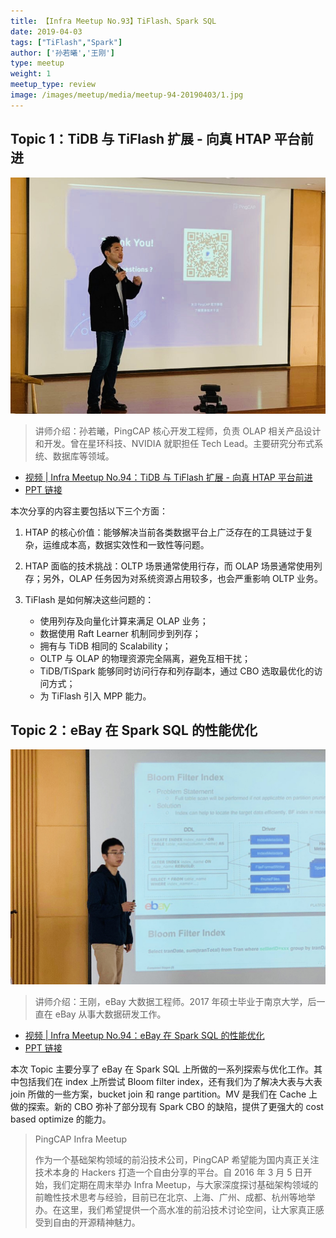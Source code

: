 ```yaml
---
title: 【Infra Meetup No.93】TiFlash、Spark SQL
date: 2019-04-03
tags: ["TiFlash","Spark"]
author: ['孙若曦','王刚']
type: meetup
weight: 1
meetup_type: review
image: /images/meetup/media/meetup-94-20190403/1.jpg
---
```


## Topic 1：TiDB 与 TiFlash 扩展 - 向真 HTAP 平台前进


![](media/meetup-94-20190403/1.jpg)

>讲师介绍：孙若曦，PingCAP 核心开发工程师，负责 OLAP 相关产品设计和开发。曾在星环科技、NVIDIA 就职担任 Tech Lead。主要研究分布式系统、数据库等领域。

+ [视频 | Infra Meetup No.94：TiDB 与 TiFlash 扩展 - 向真 HTAP 平台前进](https://www.bilibili.com/video/av48183431/?p=1)
+ [PPT 链接](https://eyun.baidu.com/s/3ggpuk19)

本次分享的内容主要包括以下三个方面：

1. HTAP 的核心价值：能够解决当前各类数据平台上广泛存在的工具链过于复杂，运维成本高，数据实效性和一致性等问题。

2. HTAP 面临的技术挑战：OLTP 场景通常使用行存，而 OLAP 场景通常使用列存；另外，OLAP 任务因为对系统资源占用较多，也会严重影响 OLTP 业务。

3. TiFlash 是如何解决这些问题的：
    * 使用列存及向量化计算来满足 OLAP 业务；
    * 数据使用 Raft Learner 机制同步到列存；
    * 拥有与 TiDB 相同的 Scalability；
    * OLTP 与 OLAP 的物理资源完全隔离，避免互相干扰；
    * TiDB/TiSpark 能够同时访问行存和列存副本，通过 CBO 选取最优化的访问方式；
    * 为 TiFlash 引入 MPP 能力。

## Topic 2：eBay 在 Spark SQL 的性能优化

![](media/meetup-94-20190403/2.jpg)

>讲师介绍：王刚，eBay 大数据工程师。2017 年硕士毕业于南京大学，后一直在 eBay 从事大数据研发工作。

+ [视频 | Infra Meetup No.94：eBay 在 Spark SQL 的性能优化](https://www.bilibili.com/video/av48183431/?p=2)
+ [PPT 链接](https://eyun.baidu.com/s/3ggpuk19)

本次 Topic 主要分享了 eBay 在 Spark SQL 上所做的一系列探索与优化工作。其中包括我们在 index 上所尝试 Bloom filter index，还有我们为了解决大表与大表 join 所做的一些方案，bucket join 和 range partition。MV 是我们在 Cache 上做的探索。新的 CBO 弥补了部分现有 Spark CBO 的缺陷，提供了更强大的 cost based optimize 的能力。

>PingCAP Infra Meetup
>
>作为一个基础架构领域的前沿技术公司，PingCAP 希望能为国内真正关注技术本身的 Hackers 打造一个自由分享的平台。自 2016 年 3 月 5 日开始，我们定期在周末举办 Infra Meetup，与大家深度探讨基础架构领域的前瞻性技术思考与经验，目前已在北京、上海、广州、成都、杭州等地举办。在这里，我们希望提供一个高水准的前沿技术讨论空间，让大家真正感受到自由的开源精神魅力。